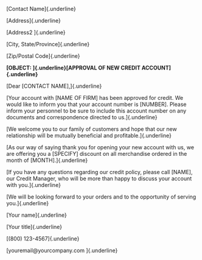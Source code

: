 [Contact Name]{.underline}

[Address]{.underline}

[Address2 ]{.underline}

[City, State/Province]{.underline}

[Zip/Postal Code]{.underline}

**[OBJECT: ]{.underline}[APPROVAL OF NEW CREDIT ACCOUNT]{.underline}**

[Dear \[CONTACT NAME\],]{.underline}

[Your account with \[NAME OF FIRM\] has been approved for credit. We
would like to inform you that your account number is \[NUMBER\]. Please
inform your personnel to be sure to include this account number on any
documents and correspondence directed to us.]{.underline}

[We welcome you to our family of customers and hope that our new
relationship will be mutually beneficial and profitable.]{.underline}

[As our way of saying thank you for opening your new account with us, we
are offering you a \[SPECIFY\] discount on all merchandise ordered in
the month of \[MONTH\].]{.underline}

[If you have any questions regarding our credit policy, please call
\[NAME\], our Credit Manager, who will be more than happy to discuss
your account with you.]{.underline}

[We will be looking forward to your orders and to the opportunity of
serving you.]{.underline}

[Your name]{.underline}

[Your title]{.underline}

[(800) 123-4567]{.underline}

[youremail\@yourcompany.com ]{.underline}

